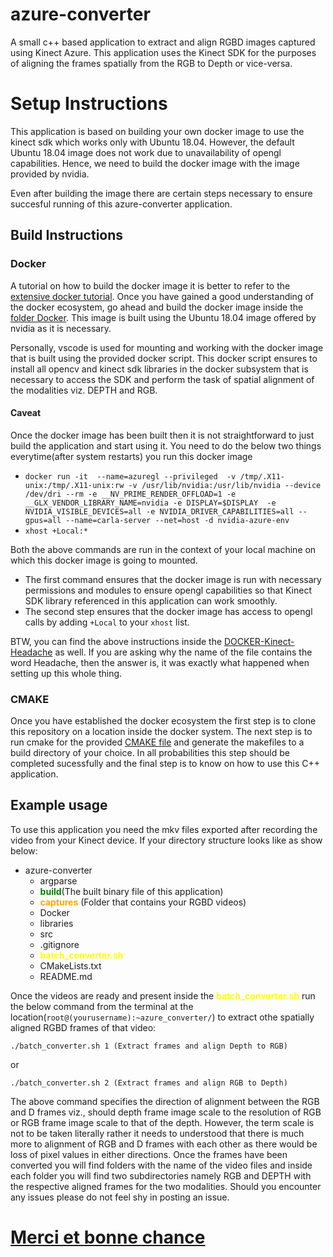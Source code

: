 # azure-converter

A small c++ based application to extract and align RGBD images captured using Kinect Azure. 
This application uses the Kinect SDK for the purposes of aligning the frames spatially from the RGB to Depth or vice-versa.  

# Setup Instructions
This application is based on building your own docker image to use the kinect sdk which works only with Ubuntu 18.04. However, the default Ubuntu 18.04 image does not work due to unavailability of opengl capabilities. Hence, we need to build the docker image with the image provided by nvidia. 

Even after building the image there are certain steps necessary to ensure succesful running of this azure-converter application. 

## Build Instructions

### Docker
A tutorial on how to build the docker image it is better to refer to the [extensive docker tutorial](https://www.docker.com/101-tutorial/).
Once you have gained a good understanding of the docker ecosystem, go ahead and build the docker image inside the [folder Docker](./Docker/Dockerfile).
This image is built using the Ubuntu 18.04 image offered by nvidia as it is necessary. 

Personally, vscode is used for mounting and working with the docker image that is built using the provided docker script. 
This docker script ensures to install all opencv and kinect sdk libraries in the docker subsystem that is necessary to access the SDK and perform the task of spatial alignment of the modalities viz. DEPTH and RGB.

#### Caveat
Once the docker image has been built then it is not straightforward to just build the application and start using it.
You need to do the below two things everytime(after system restarts) you run this docker image
- ```docker run -it  --name=azuregl --privileged  -v /tmp/.X11-unix:/tmp/.X11-unix:rw -v /usr/lib/nvidia:/usr/lib/nvidia --device /dev/dri --rm -e __NV_PRIME_RENDER_OFFLOAD=1 -e __GLX_VENDOR_LIBRARY_NAME=nvidia -e DISPLAY=$DISPLAY  -e NVIDIA_VISIBLE_DEVICES=all -e NVIDIA_DRIVER_CAPABILITIES=all --gpus=all --name=carla-server --net=host -d nvidia-azure-env```
- ```xhost +Local:*``` 

Both the above commands are run in the context of your local machine on which this docker image is going to mounted. 
- The first command ensures that the docker image is run with necessary permissions and modules to ensure opengl capabilities so that Kinect SDK library referenced in this application can work smoothly.
- The second step ensures that the docker image has access to opengl calls by adding ```+Local``` to your ```xhost``` list.

BTW, you can find the above instructions inside the [DOCKER-Kinect-Headache](./Docker/DOCKER-Kinect-Headache) as well.
If you are asking why the name of the file contains the word Headache, then the answer is, it was exactly what happened when setting up this whole thing. 


### CMAKE
Once you have established the docker ecosystem the first step is to clone this repository on a location inside the docker system.
The next step is to run cmake for the provided [CMAKE file](./CMakeLists.txt) and generate the makefiles to a build directory of your choice.
In all probabilities this step should be completed sucessfully and the final step is to know on how to use this C++ application.

## Example usage

To use this application you need the mkv files exported after recording the video from your Kinect device. 
If your directory structure looks like as show below:

* azure-converter
    - argparse
    - <span style="color:green"><b>build</b></span>(The built binary file of this application)
    - <span style="color:orange"><b>captures</b></span> (Folder that contains your RGBD videos)
    - Docker
    - libraries
    - src
    - .gitignore
    - <span style="color:yellow"><b>batch_converter.sh</b></span>
    - CMakeLists.txt
    - README.md

Once the videos are ready and present inside the <span style="color:yellow"><b>batch_converter.sh</b></span> run the below command from the terminal at the location(```root@(yourusername):~azure_converter/```) to extract othe spatially aligned RGBD frames of that video:

```
./batch_converter.sh 1 (Extract frames and align Depth to RGB)
```
or 
```
./batch_converter.sh 2 (Extract frames and align RGB to Depth)
```
The above command specifies the direction of alignment between the RGB and D frames viz., should depth frame image scale to the resolution of RGB or RGB frame image scale to that of the depth.
However, the term scale is not to be taken literally rather it needs to understood that there is much more to alignment of RGB and D frames with each other as there would be loss of pixel values in either directions. 
Once the frames have been converted you will find folders with the name of the video files and inside each folder you will find two subdirectories namely RGB and DEPTH with the respective aligned frames for the two modalities. 
Should you encounter any issues please do not feel shy in posting an issue. 


# <ins>Merci et bonne chance</ins>